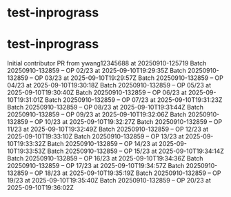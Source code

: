 # test-inprograss
# test-inprograss
Initial contributor PR from ywang12345688 at 20250910-125719
Batch 20250910-132859 – OP 02/23 at 2025-09-10T19:29:35Z
Batch 20250910-132859 – OP 03/23 at 2025-09-10T19:29:57Z
Batch 20250910-132859 – OP 04/23 at 2025-09-10T19:30:18Z
Batch 20250910-132859 – OP 05/23 at 2025-09-10T19:30:40Z
Batch 20250910-132859 – OP 06/23 at 2025-09-10T19:31:01Z
Batch 20250910-132859 – OP 07/23 at 2025-09-10T19:31:23Z
Batch 20250910-132859 – OP 08/23 at 2025-09-10T19:31:44Z
Batch 20250910-132859 – OP 09/23 at 2025-09-10T19:32:06Z
Batch 20250910-132859 – OP 10/23 at 2025-09-10T19:32:27Z
Batch 20250910-132859 – OP 11/23 at 2025-09-10T19:32:49Z
Batch 20250910-132859 – OP 12/23 at 2025-09-10T19:33:10Z
Batch 20250910-132859 – OP 13/23 at 2025-09-10T19:33:32Z
Batch 20250910-132859 – OP 14/23 at 2025-09-10T19:33:53Z
Batch 20250910-132859 – OP 15/23 at 2025-09-10T19:34:14Z
Batch 20250910-132859 – OP 16/23 at 2025-09-10T19:34:36Z
Batch 20250910-132859 – OP 17/23 at 2025-09-10T19:34:57Z
Batch 20250910-132859 – OP 18/23 at 2025-09-10T19:35:19Z
Batch 20250910-132859 – OP 19/23 at 2025-09-10T19:35:40Z
Batch 20250910-132859 – OP 20/23 at 2025-09-10T19:36:02Z
